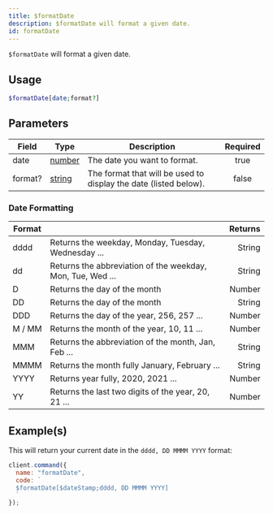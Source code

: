 ```yaml
---
title: $formatDate
description: $formatDate will format a given date.
id: formatDate
---
```


`$formatDate` will format a given date.

## Usage

```php
$formatDate[date;format?]
```

## Parameters

| Field   | Type                                                                                              | Description                                                      | Required |
| ------- | ------------------------------------------------------------------------------------------------- | ---------------------------------------------------------------- | :------: |
| date    | [number](https://developer.mozilla.org/en-US/docs/Web/JavaScript/Reference/Global_Objects/Number) | The date you want to format.                                     |   true   |
| format? | [string](https://developer.mozilla.org/en-US/docs/Web/JavaScript/Reference/Global_Objects/String) | The format that will be used to display the date (listed below). |  false   |

### Date Formatting

| Format |                                                            | Returns |
| ------ | ---------------------------------------------------------- | ------: |
| dddd   | Returns the weekday, Monday, Tuesday, Wednesday ...        |  String |
| dd     | Returns the abbreviation of the weekday, Mon, Tue, Wed ... |  String |
| D      | Returns the day of the month                               |  Number |
| DD     | Returns the day of the month                               |  String |
| DDD    | Returns the day of the year, 256, 257 ...                  |  Number |
| M / MM | Returns the month of the year, 10, 11 ...                  |  Number |
| MMM    | Returns the abbreviation of the month, Jan, Feb ...        |  String |
| MMMM   | Returns the month fully January, February ...              |  String |
| YYYY   | Returns year fully, 2020, 2021 ...                         |  Number |
| YY     | Returns the last two digits of the year, 20, 21 ...        |  Number |

## Example(s)

This will return your current date in the `dddd, DD MMMM YYYY` format:

```javascript
client.command({
  name: "formatDate",
  code: `
  $formatDate[$dateStamp;dddd, DD MMMM YYYY]
  `
});
```
